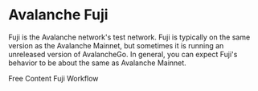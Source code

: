 # Avalanche Fuji

Fuji is the Avalanche network's test network. Fuji is typically on the same version as the Avalanche Mainnet, but sometimes it is running an unreleased version of AvalancheGo. In general, you can expect Fuji's behavior to be about the same as Avalanche Mainnet. 

<ResourceGroupTitle>Free Content</ResourceGroupTitle>
<BadgeLink badgeText='Read' colorScheme='yellow' href='https://docs.avax.network/quickstart/fuji-workflow'>Fuji Workflow</BadgeLink>
